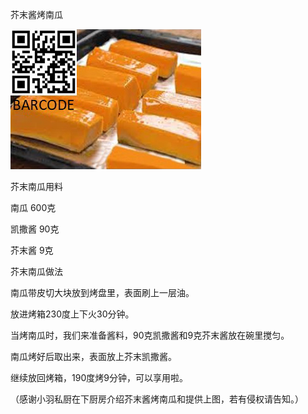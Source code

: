 芥末酱烤南瓜 


![芥末酱烤南瓜](https://github.com/ywangnccu/ywang/blob/main/images/MustardBakedPumpkin.jpg)

芥末南瓜用料

南瓜 600克

凯撒酱 90克

芥末酱 9克



芥末南瓜做法

南瓜带皮切大块放到烤盘里，表面刷上一层油。

放进烤箱230度上下火30分钟。

当烤南瓜时，我们来准备酱料，90克凯撒酱和9克芥末酱放在碗里搅匀。

南瓜烤好后取出来，表面放上芥末凯撒酱。

继续放回烤箱，190度烤9分钟，可以享用啦。



（感谢小羽私厨在下厨房介绍芥末酱烤南瓜和提供上图，若有侵权请告知。）
